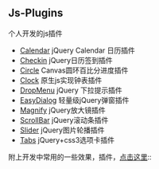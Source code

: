 ## Js-Plugins

个人开发的js插件

* [Calendar](https://github.com/chenjun1127/js-plugins/tree/master/Calendar) jQuery Calendar 日历插件
* [Checkin](https://github.com/chenjun1127/js-plugins/tree/master/Checkin) jQuery日历签到插件 
* [Circle](https://github.com/chenjun1127/js-plugins/tree/master/Circle) Canvas圆环百比分进度插件
* [Clock](https://github.com/chenjun1127/js-plugins/tree/master/Clock) 原生js实现钟表插件
* [DropMenu](https://github.com/chenjun1127/js-plugins/tree/master/DropMenu) jQuery 下拉提示插件
* [EasyDialog](https://github.com/chenjun1127/js-plugins/tree/master/EasyDialog) 轻量级jQuery弹窗插件
* [Magnify](https://github.com/chenjun1127/js-plugins/tree/master/Magnify) jQuery放大镜插件
* [ScrollBar](https://github.com/chenjun1127/js-plugins/tree/master/ScrollBar) jQuery滚动条插件
* [Slider](https://github.com/chenjun1127/js-plugins/tree/master/Slider) jQuery图片轮播插件
* [Tabs](https://github.com/chenjun1127/js-plugins/tree/master/Tabs) jQuery+css3选项卡插件

附上开发中常用的一些效果，插件，[点击这里](https://github.com/jonechen1127/some-demos)::
